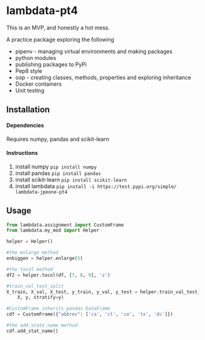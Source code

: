 # lambdata-pt4
This is an MVP, and honestly a hot mess.

A practice package exploring the following
* pipenv - managing virtual environments and making packages
* python modules
* publishing packages to PyPi
* Pep8 style
* oop - creating classes, methods, properties and exploring inheritance
* Docker containers
* Unit testing

## Installation
#### Dependencies
Requires numpy, pandas and scikit-learn  
#### Instructions
1. install numpy ```pip install numpy```
2. install pandas ```pip install pandas```
3. install scikit-learn ```pip install scikit-learn```
4. install lambdata 
```pip install -i https://test.pypi.org/simple/ lambdata-jpeone-pt4```

## Usage
```python
from lambdata.assignment import CustomFrame
from lambdata.my_mod import Helper

helper = Helper()

#the enlarge method
enbiggen = helper.enlarge(5)

#the tocol method
df2 = helper.tocol(df, [7, 8, 9], 'z')

#train_val_test_split
X_train, X_val, X_test, y_train, y_val, y_test = helper.train_val_test_split(
    X, y, stratify=y)

#CustomFrame inherits pandas DataFrame
cdf = CustomFrame({"abbrev": ['ca', 'ct', 'co', 'tx', 'dc']})

#the add_state_name method
cdf.add_stat_name()
```
